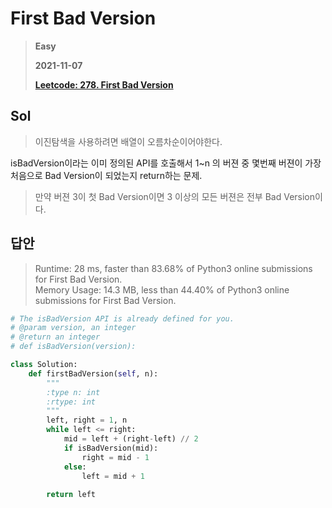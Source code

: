 # First Bad Version
> **Easy**
>
> **2021-11-07**
>
> **[Leetcode: 278. First Bad Version](https://leetcode.com/problems/first-bad-version/)**


## Sol
> 이진탐색을 사용하려면 배열이 오름차순이어야한다. 

isBadVersion이라는 이미 정의된 API를 호출해서 1~n 의 버젼 중 몇번째 버젼이 가장 처음으로 Bad Version이 되었는지 return하는 문제.
> 만약 버젼 3이 첫 Bad Version이면 3 이상의 모든 버젼은 전부 Bad Version이다.

## 답안
> Runtime: 28 ms, faster than 83.68% of Python3 online submissions for First Bad Version.  
> Memory Usage: 14.3 MB, less than 44.40% of Python3 online submissions for First Bad Version.
```python
# The isBadVersion API is already defined for you.
# @param version, an integer
# @return an integer
# def isBadVersion(version):

class Solution:
    def firstBadVersion(self, n):
        """
        :type n: int
        :rtype: int
        """
        left, right = 1, n
        while left <= right:
            mid = left + (right-left) // 2
            if isBadVersion(mid):
                right = mid - 1
            else:
                left = mid + 1
        
        return left
```